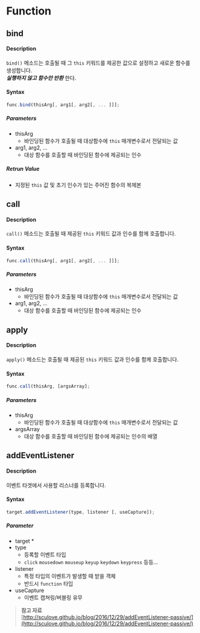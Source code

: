 # Function

## bind

#### Description

`bind()` 메소드는 호출될 때 그 `this` 키워드를 제공한 값으로 설정하고 새로운 함수를 생성합니다.  
_**실행하지 않고 함수만 반환**_ 한다.

#### Syntax

```javascript
func.bind(thisArg[, arg1[, arg2[, ... ]]];
```

##### Parameters

* thisArg
  * 바인딩된 함수가 호출될 때 대상함수에 `this` 매개변수로서 전달되는 값 
* arg1, arg2, ...
  *  대상 함수를 호출할 때 바인딩된 함수에 제공되는 인수

##### Retrun Value

* 지정된 `this` 값 및 초기 인수가 있는 주어진 함수의 복제본 

## call

#### Description

`call()` 메소드는 호출될 때 제공된 `this` 키워드 값과 인수를 함께 호출합니다.

#### Syntax

```javascript
func.call(thisArg[, arg1[, arg2[, ... ]]];
```

##### Parameters

* thisArg
  * 바인딩된 함수가 호출될 때 대상함수에 `this` 매개변수로서 전달되는 값 
* arg1, arg2, ...
  *  대상 함수를 호출할 때 바인딩된 함수에 제공되는 인수

## apply

#### Description

`apply()` 메소드는 호출될 때 제공된 `this` 키워드 값과 인수를 함께 호출합니다.

#### Syntax

```javascript
func.call(thisArg, [argsArray];
```

##### Parameters

* thisArg
  * 바인딩된 함수가 호출될 때 대상함수에 `this` 매개변수로서 전달되는 값 
* argsArray
  *  대상 함수를 호출할 때 바인딩된 함수에 제공되는 인수의 배열

## addEventListener

#### Description

이벤트 타겟에서 사용할 리스너를 등록합니다. 

#### Syntax

```javascript
target.addEventListener(type, listener [, useCapture]);
```

##### Parameter

* target
  * 
* type
  * 등록할 이벤트 타입 
  * `click` `mousedown` `mouseup` `keyup` `keydown` `keypress`  등등...
* listener
  * 특정 타입의 이벤트가 발생할 때 받을 객체
  * 반드시 `function` 타입 
* useCapture
  * 이벤트 캡쳐링/버블링 유무 

> **참고 자료**   
> [http://sculove.github.io/blog/2016/12/29/addEventListener-passive/](http://sculove.github.io/blog/2016/12/29/addEventListener-passive/)

